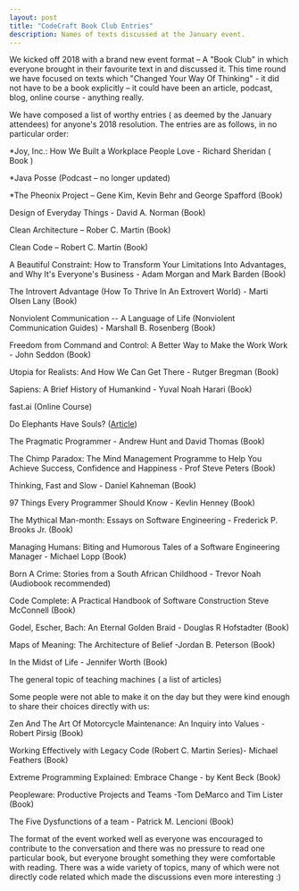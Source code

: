 ```yaml
---
layout: post
title: "CodeCraft Book Club Entries"
description: Names of texts discussed at the January event.
---
```


We kicked off 2018 with a brand new event format – A "Book Club" in which everyone brought in their favourite text in and discussed it. This time round we have focused on texts which "Changed Your Way Of Thinking"  - it did not have to be a book explicitly – it could have been an article,  podcast, blog, online course  - anything really.

We have composed a list of worthy entries ( as deemed by the January attendees) for anyone's 2018  resolution.  The entries are as follows, in no particular order:   

*Joy, Inc.: How We Built a Workplace People Love  - Richard Sheridan ( Book )  

*Java Posse (Podcast – no longer updated)  

*The Pheonix Project – Gene Kim, Kevin Behr and George Spafford (Book)   

Design of Everyday Things  - David A. Norman (Book)    

Clean Architecture  – Rober C. Martin (Book)  

Clean Code – Robert C. Martin (Book)  

A Beautiful Constraint: How to Transform Your Limitations Into Advantages, and Why It's Everyone's Business -  Adam Morgan and Mark Barden (Book)   

The Introvert Advantage (How To Thrive In An Extrovert World) - Marti Olsen Lany (Book)  

Nonviolent Communication -- A Language of Life (Nonviolent Communication Guides) - Marshall B. Rosenberg (Book)  

Freedom from Command and Control: A Better Way to Make the Work Work - John Seddon (Book)  

Utopia for Realists: And How We Can Get There - Rutger Bregman (Book)  

Sapiens: A Brief History of Humankind - Yuval Noah Harari (Book)  

fast.ai (Online Course)

Do Elephants Have Souls? ([Article](https://www.thenewatlantis.com/publications/do-elephants-have-souls))   

The Pragmatic Programmer - Andrew Hunt and David Thomas (Book)  

The Chimp Paradox: The Mind Management Programme to Help You Achieve Success, Confidence and Happiness -  Prof Steve Peters (Book)  

Thinking, Fast and Slow -  Daniel Kahneman (Book)  

97 Things Every Programmer Should Know - Kevlin Henney  (Book)  

The Mythical Man-month: Essays on Software Engineering -  Frederick P. Brooks Jr. (Book)  

Managing Humans: Biting and Humorous Tales of a Software Engineering Manager - Michael Lopp (Book)  

Born A Crime: Stories from a South African Childhood - Trevor Noah (Audiobook recommended)  

Code Complete: A Practical Handbook of Software Construction Steve McConnell (Book)  

Godel, Escher, Bach: An Eternal Golden Braid - Douglas R Hofstadter  (Book)  

Maps of Meaning: The Architecture of Belief -Jordan B. Peterson  (Book)  

In the Midst of Life - Jennifer Worth (Book)  

The general topic of teaching machines ( a list of articles)  


Some people were not able to make it on the day but they were kind enough to share their choices directly with us:   

Zen And The Art Of Motorcycle Maintenance: An Inquiry into Values  - Robert Pirsig (Book)  

Working Effectively with Legacy Code (Robert C. Martin Series)- Michael Feathers (Book)  

Extreme Programming Explained: Embrace Change - by Kent Beck  (Book)   

Peopleware: Productive Projects and Teams -Tom DeMarco and Tim Lister (Book)  

The Five Dysfunctions of a team - Patrick M. Lencioni (Book)  

The format of the event worked well as everyone was encouraged to contribute to the conversation and there was no pressure to read one particular book, but everyone brought something they were comfortable with reading.  There was a wide variety of topics, many of which were not directly code related which made the discussions even more interesting :)
